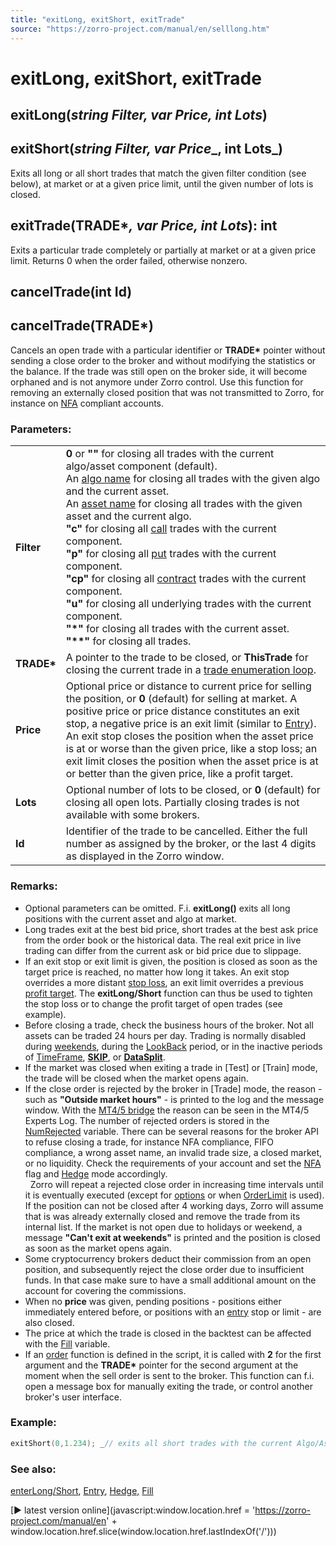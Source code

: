 ```yaml
---
title: "exitLong, exitShort, exitTrade"
source: "https://zorro-project.com/manual/en/selllong.htm"
---
```


# exitLong, exitShort, exitTrade

## exitLong(_string Filter, var Price, int Lots_)

## exitShort(_string Filter, var Price__, int Lots_)

Exits all long or all short trades that match the given filter condition (see below), at market or at a given price limit, until the given number of lots is closed.

## exitTrade(TRADE\*_,_ _var Price, int Lots_): int

Exits a particular trade completely or partially at market or at a given price limit. Returns 0 when the order failed, otherwise nonzero.

## cancelTrade(int Id)

## cancelTrade(TRADE\*)

Cancels an open trade with a particular identifier or **TRADE\*** pointer without sending a close order to the broker and without modifying the statistics or the balance. If the trade was still open on the broker side, it will become orphaned and is not anymore under Zorro control. Use this function for removing an externally closed position that was not transmitted to Zorro, for instance on [NFA](mode.htm#nfa) compliant accounts.

### Parameters:

<table border="0"><tbody><tr><td><strong>Filter</strong></td><td><strong>0</strong> or <strong>""</strong> for closing all trades with the current algo/asset component (default).<br>An <a href="algo.htm">algo name</a> for closing all trades with the given algo and the current asset.<br>An <a href="asset.htm">asset name</a> for closing all trades with the given asset and the current algo.<br><strong>"c"</strong> for closing all <a href="contract.htm">call</a> trades with the current component.<br><strong>"p"</strong> for closing all <a href="contract.htm">put</a> trades with the current component.<br><strong>"cp"</strong> for closing all <a href="contract.htm">contract</a> trades with the current component.<br><strong>"u"</strong> for closing all underlying trades with the current component.<br><strong>"*"</strong> for closing all trades with the current asset.<br><strong>"**"</strong> for closing all trades.</td></tr><tr><td><strong>TRADE*</strong></td><td>A pointer to the trade to be closed, or <strong>ThisTrade</strong> for closing the current trade in a <a href="fortrades.htm">trade enumeration loop</a>.</td></tr><tr><td><strong>Price</strong></td><td>Optional price or distance to current price for selling the position, or <strong>0</strong> (default) for selling at market. A positive price or price distance constitutes an exit stop, a negative price is an exit limit (similar to <a href="stop.htm">Entry</a>). An exit stop closes the position when the asset price is at or worse than the given price, like a stop loss; an exit limit closes the position when the asset price is at or better than the given price, like a profit target.</td></tr><tr><td><strong>Lots</strong></td><td>Optional number of lots to be closed, or <strong>0</strong> (default) for closing all open lots. Partially closing trades is not available with some brokers.</td></tr><tr><td><strong>Id</strong></td><td>Identifier of the trade to be cancelled. Either the full number as assigned by the broker, or the last 4 digits as displayed in the Zorro window.</td></tr></tbody></table>

### Remarks:

*   Optional parameters can be omitted. F.i. **exitLong()** exits all long positions with the current asset and algo at market.
*   Long trades exit at the best bid price, short trades at the best ask price from the order book or the historical data. The real exit price in live trading can differ from the current ask or bid price due to slippage.
*   If an exit stop or exit limit is given, the position is closed as soon as the target price is reached, no matter how long it takes. An exit stop overrides a more distant [stop loss](188_Stop_Profit_Trail_Entry.md), an exit limit overrides a previous [profit target](188_Stop_Profit_Trail_Entry.md). The **exitLong/Short** function can thus be used to tighten the stop loss or to change the profit target of open trades (see example).
*   Before closing a trade, check the business hours of the broker. Not all assets can be traded 24 hours per day. Trading is normally disabled during [weekends](200_BarMode.md), during the [LookBack](181_LookBack_UnstablePeriod.md) period, or in the inactive periods of [TimeFrame](177_BarPeriod_TimeFrame.md), [**SKIP**](018_TradeMode.md), or **[DataSplit](dataslope.md)**.
*   If the market was closed when exiting a trade in \[Test\] or \[Train\] mode, the trade will be closed when the market opens again.
*   If the close order is rejected by the broker in \[Trade\] mode, the reason - such as **"Outside market hours"** - is printed to the log and the message window. With the [MT4/5 bridge](mt4plugin.md) the reason can be seen in the MT4/5 Experts Log. The number of rejected orders is stored in the [NumRejected](winloss.md) variable. There can be several reasons for the broker API to refuse closing a trade, for instance NFA compliance, FIFO compliance, a wrong asset name, an invalid trade size, a closed market, or no liquidity. Check the requirements of your account and set the [NFA](018_TradeMode.md) flag and [Hedge](019_Hedge_modes.md) mode accordingly.  
      Zorro will repeat a rejected close order in increasing time intervals until it is eventually executed (except for [options](contract.md) or when [OrderLimit](188_Stop_Profit_Trail_Entry.md) is used). If the position can not be closed after 4 working days, Zorro will assume that is was already externally closed and remove the trade from its internal list. If the market is not open due to holidays or weekend, a message **"Can't exit at weekends"** is printed and the position is closed as soon as the market opens again.
*   Some cryptocurrency brokers deduct their commission from an open position, and subsequently reject the close order due to insufficient funds. In that case make sure to have a small additional amount on the account for covering the commissions.
*   When no **price** was given, pending positions - positions either immediately entered before, or positions with an [entry](188_Stop_Profit_Trail_Entry.md) stop or limit - are also closed.
*   The price at which the trade is closed in the backtest can be affected with the [Fill](198_Fill_modes.md) variable.
*   If an [order](111_order.md) function is defined in the script, it is called with **2** for the first argument and the **TRADE\*** pointer for the second argument at the moment when the sell order is sent to the broker. This function can f.i. open a message box for manually exiting the trade, or control another broker's user interface.

### Example:

```c
exitShort(0,1.234); _// exits all short trades with the current Algo/Asset as soon as the price is at or above 1.234 (exit stop)._
```

### See also:

[enterLong/](buylong.md)[Short](buylong.md), [Entry](188_Stop_Profit_Trail_Entry.md), [Hedge,](019_Hedge_modes.md) [Fill](198_Fill_modes.md)

[► latest version online](javascript:window.location.href = 'https://zorro-project.com/manual/en' + window.location.href.slice\(window.location.href.lastIndexOf\('/'\)\))